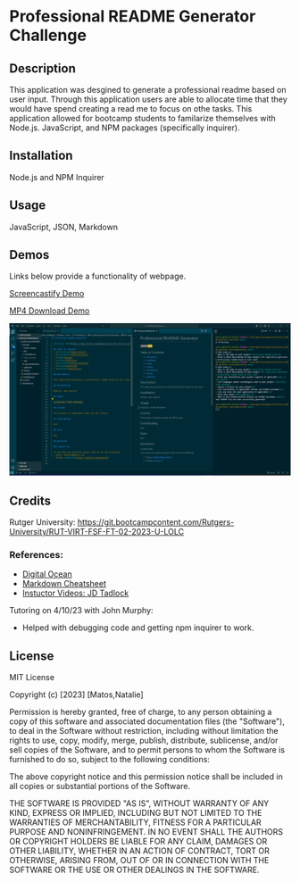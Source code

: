 # Professional README Generator Challenge

## Description

This application was desgined to generate a professional readme based on user input. Through this application users are able to allocate time that they would have spend creating a read me to focus on othe tasks. This application allowed for bootcamp students to familarize themselves with Node.js. JavaScript, and NPM packages (specifically inquirer).

## Installation

Node.js and NPM Inquirer

## Usage

JavaScript, JSON, Markdown

## Demos

Links below provide a functionality of webpage.

[Screencastify Demo](https://watch.screencastify.com/v/lx2pH57mCo5BPJdp916V)

[MP4 Download Demo](Develop/assets/videos/README_generator_demo.mp4)

![Image showing functionality of the README generator](Develop/assets/images/README_generator.png)

## Credits

Rutger University: https://git.bootcampcontent.com/Rutgers-University/RUT-VIRT-FSF-FT-02-2023-U-LOLC

### References:
- [Digital Ocean](https://www.digitalocean.com/community/tutorials/nodejs-interactive-command-line-prompts)
- [Markdown Cheatsheet](https://www.markdownguide.org/basic-syntax/#lists-1)
- [Instuctor Videos: JD Tadlock](https://gist.github.com/jdtdesigns/9cfe05400063902e46aa5f6faabff0ca)

Tutoring on 4/10/23 with John Murphy:
- Helped with debugging code and getting npm inquirer to work.

## License

MIT License

Copyright (c) [2023] [Matos,Natalie]

Permission is hereby granted, free of charge, to any person obtaining a copy
of this software and associated documentation files (the "Software"), to deal
in the Software without restriction, including without limitation the rights
to use, copy, modify, merge, publish, distribute, sublicense, and/or sell
copies of the Software, and to permit persons to whom the Software is
furnished to do so, subject to the following conditions:

The above copyright notice and this permission notice shall be included in all
copies or substantial portions of the Software.

THE SOFTWARE IS PROVIDED "AS IS", WITHOUT WARRANTY OF ANY KIND, EXPRESS OR
IMPLIED, INCLUDING BUT NOT LIMITED TO THE WARRANTIES OF MERCHANTABILITY,
FITNESS FOR A PARTICULAR PURPOSE AND NONINFRINGEMENT. IN NO EVENT SHALL THE
AUTHORS OR COPYRIGHT HOLDERS BE LIABLE FOR ANY CLAIM, DAMAGES OR OTHER
LIABILITY, WHETHER IN AN ACTION OF CONTRACT, TORT OR OTHERWISE, ARISING FROM,
OUT OF OR IN CONNECTION WITH THE SOFTWARE OR THE USE OR OTHER DEALINGS IN THE
SOFTWARE.
